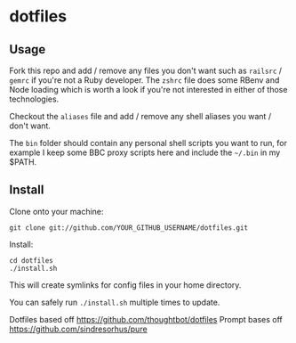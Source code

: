 dotfiles
========

Usage
-----

Fork this repo and add / remove any files you don't want such as `railsrc` / `gemrc`
if you're not a Ruby developer. The `zshrc` file does some RBenv and Node loading
which is worth a look if you're not interested in either of those technologies.

Checkout the `aliases` file and add / remove any shell aliases you want / don't want.

The `bin` folder should contain any personal shell scripts you want to run,
for example I keep some BBC proxy scripts here and include the `~/.bin` in my $PATH.

Install
-------

Clone onto your machine:

    git clone git://github.com/YOUR_GITHUB_USERNAME/dotfiles.git

Install:

    cd dotfiles
    ./install.sh

This will create symlinks for config files in your home directory.

You can safely run `./install.sh` multiple times to update.

Dotfiles based off https://github.com/thoughtbot/dotfiles
Prompt bases off https://github.com/sindresorhus/pure
